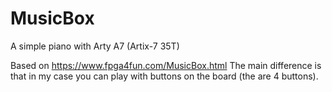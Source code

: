 # MusicBox
A simple piano with Arty A7 (Artix-7 35T)

Based on https://www.fpga4fun.com/MusicBox.html The main difference is that in my case you can play with buttons on the board (the are 4 buttons).
